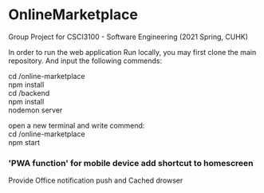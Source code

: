 # OnlineMarketplace
Group Project for CSCI3100 - Software Engineering (2021 Spring, CUHK)


In order to run the web application Run locally, you may first clone the main repository. And input the following commends:

cd /online-marketplace  
npm install  
cd /backend  
npm install  
nodemon server  


open a new terminal and write commend:   
cd /online-marketplace  
npm start  





### 'PWA function' for mobile device add shortcut to homescreen
Provide Office notification push and Cached drowser
